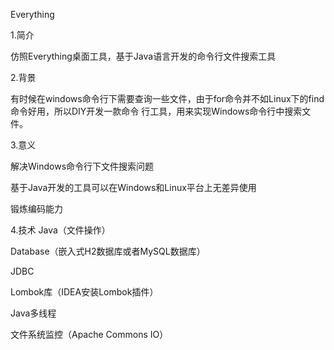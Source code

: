 Everything

1.简介

仿照Everything桌面工具，基于Java语言开发的命令行文件搜索工具 

2.背景 

有时候在windows命令行下需要查询一些文件，由于for命令并不如Linux下的find命令好用，所以DIY开发一款命令 行工具，用来实现Windows命令行中搜索文件。

3.意义 

解决Windows命令行下文件搜索问题 

基于Java开发的工具可以在Windows和Linux平台上无差异使用 

锻炼编码能力 

4.技术 Java（文件操作） 

Database（嵌入式H2数据库或者MySQL数据库） 

JDBC 

Lombok库（IDEA安装Lombok插件） 

Java多线程 

文件系统监控（Apache Commons IO）